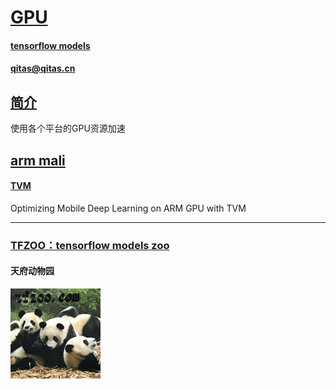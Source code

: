 ﻿# [GPU](https://github.com/tfzoo/GPU) 

#### [tensorflow models](https://github.com/tensorflow/models)
#### qitas@qitas.cn

## [简介](https://github.com/tfzoo/GPU/wiki) 

使用各个平台的GPU资源加速

## [arm mali](https://github.com/tfzoo/mali) 

#### [TVM](https://github.com/merrymercy/tvm-mali) 

Optimizing Mobile Deep Learning on ARM GPU with TVM


---

###  [TFZOO：tensorflow models zoo](http://www.tfzoo.com)
####   天府动物园
[![sites](tfzoo/tfzoo.png)](http://www.tfzoo.com)



